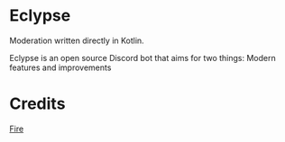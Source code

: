 # Eclypse
Moderation written directly in Kotlin.

Eclypse is an open source Discord bot that aims for two things: Modern features and improvements

# Credits
[Fire](https://github.com/firediscordbot/bot)
